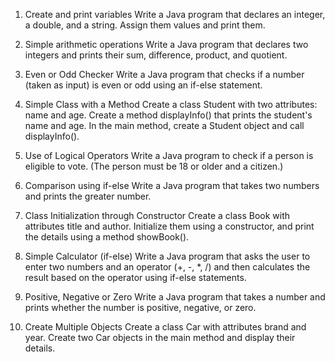 1. Create and print variables
Write a Java program that declares an integer, a double, and a string. Assign them values and print them.

2. Simple arithmetic operations
Write a Java program that declares two integers and prints their sum, difference, product, and quotient.

3. Even or Odd Checker
Write a Java program that checks if a number (taken as input) is even or odd using an if-else statement.

4. Simple Class with a Method
Create a class Student with two attributes: name and age. Create a method displayInfo() that prints the student's name and age. In the main method, create a Student object and call displayInfo().

5. Use of Logical Operators
Write a Java program to check if a person is eligible to vote. (The person must be 18 or older and a citizen.)

6. Comparison using if-else
Write a Java program that takes two numbers and prints the greater number.

7. Class Initialization through Constructor
Create a class Book with attributes title and author. Initialize them using a constructor, and print the details using a method showBook().

8. Simple Calculator (if-else)
Write a Java program that asks the user to enter two numbers and an operator (+, -, *, /) and then calculates the result based on the operator using if-else statements.

9. Positive, Negative or Zero
Write a Java program that takes a number and prints whether the number is positive, negative, or zero.

10. Create Multiple Objects
Create a class Car with attributes brand and year. Create two Car objects in the main method and display their details.

